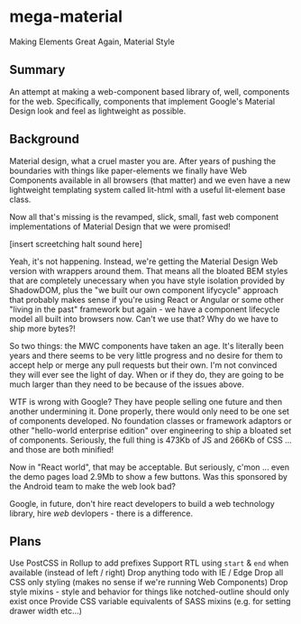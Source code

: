 # mega-material

Making Elements Great Again, Material Style

## Summary

An attempt at making a web-component based library of, well, components
for the web. Specifically, components that implement Google's Material
Design look and feel as lightweight as possible.

## Background

Material design, what a cruel master you are. After years of pushing the
boundaries with things like paper-elements we finally have Web Components
available in all browsers (that matter) and we even have a new lightweight
templating system called lit-html with a useful lit-element base class.

Now all that's missing is the revamped, slick, small, fast web component
implementations of Material Design that we were promised!

[insert screetching halt sound here]

Yeah, it's not happening. Instead, we're getting the Material Design Web
version with wrappers around them. That means all the bloated BEM styles
that are completely unecessary when you have style isolation provided by
ShadowDOM, plus the "we built our own component lifycycle" approach that
probably makes sense if you're using React or Angular or some other "living
in the past" framework but again - we have a component lifecycle model all
built into browsers now. Can't we use that? Why do we have to ship more
bytes?!

So two things: the MWC components have taken an age. It's literally been
years and there seems to be very little progress and no desire for them
to accept help or merge any pull requests but their own. I'm not convinced
they will ever see the light of day. When or if they do, they are going to
be much larger than they need to be because of the issues above.

WTF is wrong with Google? They have people selling one future and then
another undermining it. Done properly, there would only need to be one set
of components developed. No foundation classes or framework adaptors or
other "hello-world enterprise edition" over engineering to ship a bloated
set of components. Seriously, the full thing is 473Kb of JS and 266Kb of
CSS ... and those are both minified!

Now in "React world", that may be acceptable. But seriously, c'mon ...
even the demo pages load 2.9Mb to show a few buttons. Was this sponsored
by the Android team to make the web look bad?

Google, in future, don't hire react developers to build a web technology
library, hire _web_ devlopers - there is a difference.

## Plans

Use PostCSS in Rollup to add prefixes
Support RTL using `start` &amp; `end` when available (instead of left / right)
Drop anything todo with IE / Edge
Drop all CSS only styling (makes no sense if we're running Web Components)
Drop style mixins - style and behavior for things like notched-outline should only exist once
Provide CSS variable equivalents of SASS mixins (e.g. for setting drawer width etc...)
